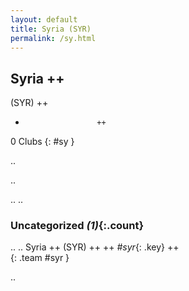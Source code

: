 ```yaml
---
layout: default
title: Syria (SYR)
permalink: /sy.html
---
```



## Syria   ++
(SYR)  ++
-                     ++
0 Clubs
{: #sy }


.. 




.. 




.. 
.. 


### Uncategorized _(1)_{:.count}


..
..
Syria  ++
 (SYR) ++
 ++
_#syr_{: .key} ++
<br>
{: .team #syr }




.. 
 
